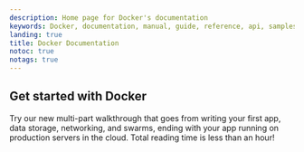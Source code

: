 ```yaml
---
description: Home page for Docker's documentation
keywords: Docker, documentation, manual, guide, reference, api, samples
landing: true
title: Docker Documentation
notoc: true
notags: true
---
```


## Get started with Docker

Try our new multi-part walkthrough that goes from writing your first app,
data storage, networking, and swarms, ending with your app running on
production servers in the cloud. Total reading time is less than an hour!
